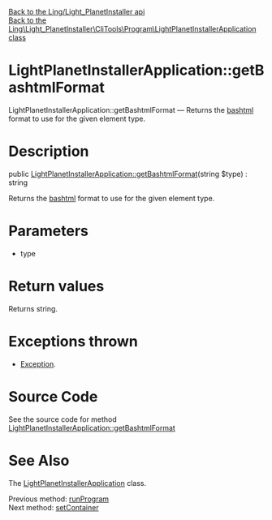 [Back to the Ling/Light_PlanetInstaller api](https://github.com/lingtalfi/Light_PlanetInstaller/blob/master/doc/api/Ling/Light_PlanetInstaller.md)<br>
[Back to the Ling\Light_PlanetInstaller\CliTools\Program\LightPlanetInstallerApplication class](https://github.com/lingtalfi/Light_PlanetInstaller/blob/master/doc/api/Ling/Light_PlanetInstaller/CliTools/Program/LightPlanetInstallerApplication.md)


LightPlanetInstallerApplication::getBashtmlFormat
================



LightPlanetInstallerApplication::getBashtmlFormat — Returns the [bashtml](https://github.com/lingtalfi/CliTools/blob/master/doc/pages/bashtml.md) format to use for the given element type.




Description
================


public [LightPlanetInstallerApplication::getBashtmlFormat](https://github.com/lingtalfi/Light_PlanetInstaller/blob/master/doc/api/Ling/Light_PlanetInstaller/CliTools/Program/LightPlanetInstallerApplication/getBashtmlFormat.md)(string $type) : string




Returns the [bashtml](https://github.com/lingtalfi/CliTools/blob/master/doc/pages/bashtml.md) format to use for the given element type.




Parameters
================


- type

    


Return values
================

Returns string.


Exceptions thrown
================

- [Exception](https://github.com/lingtalfi//blob/master/doc/api/Exception.md).&nbsp;







Source Code
===========
See the source code for method [LightPlanetInstallerApplication::getBashtmlFormat](https://github.com/lingtalfi/Light_PlanetInstaller/blob/master/CliTools/Program/LightPlanetInstallerApplication.php#L142-L160)


See Also
================

The [LightPlanetInstallerApplication](https://github.com/lingtalfi/Light_PlanetInstaller/blob/master/doc/api/Ling/Light_PlanetInstaller/CliTools/Program/LightPlanetInstallerApplication.md) class.

Previous method: [runProgram](https://github.com/lingtalfi/Light_PlanetInstaller/blob/master/doc/api/Ling/Light_PlanetInstaller/CliTools/Program/LightPlanetInstallerApplication/runProgram.md)<br>Next method: [setContainer](https://github.com/lingtalfi/Light_PlanetInstaller/blob/master/doc/api/Ling/Light_PlanetInstaller/CliTools/Program/LightPlanetInstallerApplication/setContainer.md)<br>


